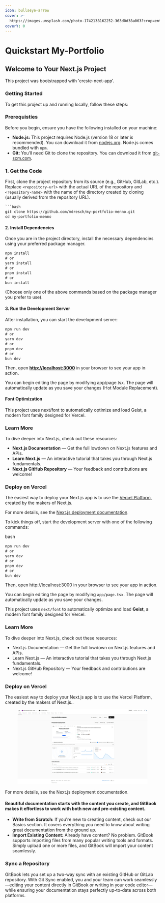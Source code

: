 ```yaml
---
icon: bullseye-arrow
cover: >-
  https://images.unsplash.com/photo-1742138162252-363d0d38a063?crop=entropy&cs=srgb&fm=jpg&ixid=M3wxOTcwMjR8MHwxfHJhbmRvbXx8fHx8fHx8fDE3NDU5MTY2MDd8&ixlib=rb-4.0.3&q=85
coverY: 0
---
```


# Quickstart My-Portfolio

## Welcome to Your Next.js Project

This project was bootstrapped with 'creste-next-app'.

### Getting Started

To get this project up and running locally, follow these steps:

### Prerequisties

Before you begin, ensure you have the following installed on your machine:

* **Node.js:** This project requires Node.js (version 18 or later is recommended). You can download it from [nodejs.org](https://nodejs.org/). Node.js comes bundled with `npm`.
* **Git:** You'll need Git to clone the repository. You can download it from [git-scm.com](https://git-scm.com/).

### 1. Get the Code

First, clone the project repository from its source (e.g., GitHub, GitLab, etc.). Replace `<repository-url>` with the actual URL of the repository and `<repository-name>` with the name of the directory created by cloning (usually derived from the repository URL).

````
```bash
git clone https://github.com/mdresch/my-portfolio-menno.git
cd my-portfolio-menno
````

#### 2. Install Dependencies

Once you are in the project directory, install the necessary dependencies using your preferred package manager.

```
npm install
# or
yarn install
# or
pnpm install
# or
bun install
```

(Choose only one of the above commands based on the package manager you prefer to use).

#### 3. Run the Development Server

After installation, you can start the development server:

```
npm run dev
# or
yarn dev
# or
pnpm dev
# or
bun dev
```

Then, open [**http://localhost:3000**](https://www.google.com/url?sa=E\&q=http%3A%2F%2Flocalhost%3A3000) in your browser to see your app in action.

You can begin editing the page by modifying app/page.tsx. The page will automatically update as you save your changes (Hot Module Replacement).

#### Font Optimization

This project uses next/font to automatically optimize and load Geist, a modern font family designed for Vercel.

### Learn More

To dive deeper into Next.js, check out these resources:

* **Next.js Documentation** — Get the full lowdown on Next.js features and APIs.
* **Learn Next.js** — An interactive tutorial that takes you through Next.js fundamentals.
* **Next.js GitHub Repository** — Your feedback and contributions are welcome!

### Deploy on Vercel

The easiest way to deploy your Next.js app is to use the [Vercel Platform](https://www.google.com/url?sa=E\&q=https%3A%2F%2Fvercel.com%2Fnew%3Futm_medium%3Ddefault-template%26filter%3Dnext.js%26utm_source%3Dcreate-next-app%26utm_campaign%3Dcreate-next-app-readme), created by the makers of Next.js.

For more details, see the [Next.js deployment documentation](https://www.google.com/url?sa=E\&q=https%3A%2F%2Fnextjs.org%2Fdocs%2Fdeployment).

To kick things off, start the development server with one of the following commands:

bash

```
npm run dev
# or
yarn dev
# or
pnpm dev
# or
bun dev
```

Then, open http://localhost:3000 in your browser to see your app in action.

You can begin editing the page by modifying `app/page.tsx`. The page will automatically update as you save your changes.

This project uses `next/font` to automatically optimize and load **Geist**, a modern font family designed for Vercel.

### Learn More

To dive deeper into Next.js, check out these resources:

* Next.js Documentation — Get the full lowdown on Next.js  features and APIs.
* Learn Next.js — An interactive tutorial that takes you through Next.js  fundamentals.
* Next.js GitHub Repository — Your feedback and contributions are welcome!

### Deploy on Vercel

The easiest way to deploy your Next.js  app is to use the Vercel Platform, created by the makers of Next.js..

<figure><img src="../.gitbook/assets/Screenshot_29-4-2025_104115_vercel.com.jpeg" alt=""><figcaption></figcaption></figure>

For more details, see the Next.js deployment documentation.

#### **Beautiful documentation starts with the content you create, and GitBook makes it effortless to work with both new and pre-existing content.**

* **Write from Scratch:** If you're new to creating content, check out our Basics section. It covers everything you need to know about writing great documentation from the ground up.
* **Import Existing Content:** Already have content? No problem. GitBook supports importing files from many popular writing tools and formats. Simply upload one or more files, and GitBook will import your content seamlessly.

### **Sync a Repository**

GitBook lets you set up a two-way sync with an existing GitHub or GitLab repository. With Git Sync enabled, you and your team can work seamlessly—editing your content directly in GitBook or writing in your code editor—while ensuring your documentation stays perfectly up-to-date across both platforms.
